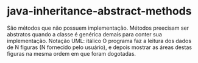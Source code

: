 # java-inheritance-abstract-methods
São métodos que não possuem implementação.
Métodos preecisam ser abstratos quando a classe é genérica demais para conter sua implementação.
Notação UML: itálico
O programa faz a leitura dos dados de N figuras (N fornecido pelo usuário), e depois mostrar as áreas destas figuras na mesma ordem em que foram dogotadas.

